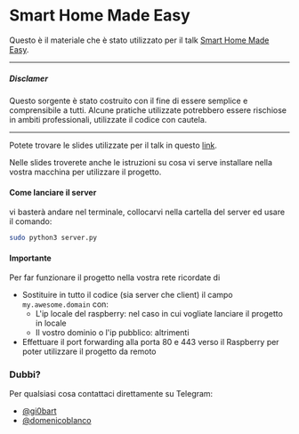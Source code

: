 # Smart Home Made Easy

Questo è il materiale che è stato utilizzato per il talk [Smart Home Made Easy](https://www.eventbrite.it/e/biglietti-smart-home-made-easy-51720088176).
___
##### Disclamer
Questo sorgente è stato costruito con il fine di essere semplice e comprensibile a tutti. Alcune pratiche utilizzate potrebbero essere rischiose in ambiti professionali, utilizzate il codice con cautela.
___

Potete trovare le slides utilizzate per il talk in questo [link](https://drive.google.com/file/d/1GvdwU6Fr45FLQsBTsxXKQ_W3N6T9KZlk/view?usp=sharing).

Nelle slides troverete anche le istruzioni su cosa vi serve installare nella vostra macchina per utilizzare il progetto.

#### Come lanciare il server
vi basterà andare nel terminale, collocarvi nella cartella del server ed usare il comando:
```bash
sudo python3 server.py
```

#### Importante
Per far funzionare il progetto nella vostra rete ricordate di

*  Sostituire in tutto il codice (sia server che client) il campo `my.awesome.domain` con:
    * L'ip locale del raspberry: nel caso in cui vogliate lanciare il progetto in locale
    * Il vostro dominio o l'ip pubblico: altrimenti
* Effettuare il port forwarding alla porta 80 e 443 verso il Raspberry per poter utilizzare il progetto da remoto

### Dubbi?
Per qualsiasi cosa contattaci direttamente su Telegram:
* [@gi0bart](http://t.me/gi0bart)
* [@domenicoblanco](http://t.me/domenicoblanco)





